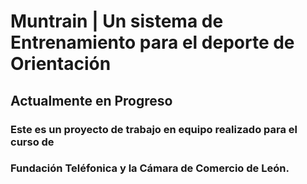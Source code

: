 # Muntrain | Un sistema de Entrenamiento para el deporte de Orientación 

## Actualmente en Progreso

### Este es un proyecto de trabajo en equipo realizado para el curso de 
### Fundación Teléfonica y la Cámara de Comercio de León. 

